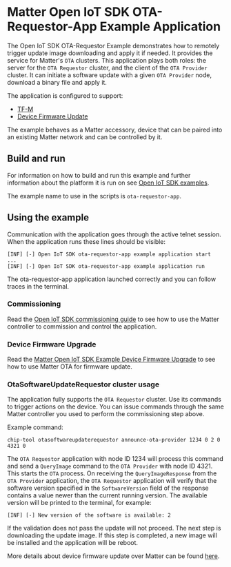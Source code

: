 # Matter Open IoT SDK OTA-Requestor-App Example Application

The Open IoT SDK OTA-Requestor Example demonstrates how to remotely trigger
update image downloading and apply it if needed. It provides the service for
Matter's `OTA` clusters. This application plays both roles: the server for the
`OTA Requestor` cluster, and the client of the `OTA Provider` cluster. It can
initiate a software update with a given `OTA Provider` node, download a binary
file and apply it.

The application is configured to support:

-   [TF-M](../../../docs/examples/openiotsdk_examples.md#trusted-firmware-m)
-   [Device Firmware Update](../../../docs/examples/openiotsdk_examples.md#device-firmware-update)

The example behaves as a Matter accessory, device that can be paired into an
existing Matter network and can be controlled by it.

## Build and run

For information on how to build and run this example and further information
about the platform it is run on see
[Open IoT SDK examples](../../../docs/examples/openiotsdk_examples.md).

The example name to use in the scripts is `ota-requestor-app`.

## Using the example

Communication with the application goes through the active telnet session. When
the application runs these lines should be visible:

```
[INF] [-] Open IoT SDK ota-requestor-app example application start
...
[INF] [-] Open IoT SDK ota-requestor-app example application run
```

The ota-requestor-app application launched correctly and you can follow traces
in the terminal.

### Commissioning

Read the
[Open IoT SDK commissioning guide](../../../docs/guides/openiotsdk_commissioning.md)
to see how to use the Matter controller to commission and control the
application.

### Device Firmware Upgrade

Read the
[Matter Open IoT SDK Example Device Firmware Upgrade](../../../docs/examples/openiotsdk_examples_software_update.md)
to see how to use Matter OTA for firmware update.

### OtaSoftwareUpdateRequestor cluster usage

The application fully supports the `OTA Requestor` cluster. Use its commands to
trigger actions on the device. You can issue commands through the same Matter
controller you used to perform the commissioning step above.

Example command:

```
chip-tool otasoftwareupdaterequestor announce-ota-provider 1234 0 2 0 4321 0
```

The `OTA Requestor` application with node ID 1234 will process this command and
send a `QueryImage` command to the `OTA Provider` with node ID 4321. This starts
the `OTA` process. On receiving the `QueryImageResponse` from the `OTA Provider`
application, the `OTA Requestor` application will verify that the software
version specified in the `SoftwareVersion` field of the response contains a
value newer than the current running version. The available version will be
printed to the terminal, for example:

```
[INF] [-] New version of the software is available: 2
```

If the validation does not pass the update will not proceed. The next step is
downloading the update image. If this step is completed, a new image will be
installed and the application will be reboot.

More details about device firmware update over Matter can be found
[here](../../../docs/examples/openiotsdk_examples_software_update.md).
